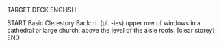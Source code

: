 TARGET DECK
ENGLISH

START
Basic
Clerestory
Back: n. (pl. -ies) upper row of windows in a cathedral or large church, above the level of the aisle roofs. [clear storey]
END
